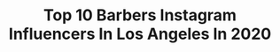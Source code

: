 ---
title: Top 10 Barbers Instagram Influencers In Los Angeles In 2020
description: >-
  Find top barbers Instagram influencers in Los Angeles in 2020. Most popular hashtags: #losangeles #barber #barbers #menshair.
platform: Instagram
profiles:
  - username: "jairostylemasterbarber"
    fullname: >-
      Jairo Maldonado🇵🇷 ☆
    location: "United States"
    followers: 37668
    engagement: 478
    commentsToLikes: 0.071358
    avatar: "https://scontent-amt2-1.cdninstagram.com/v/t51.2885-19/s320x320/70847723_526178367998783_819386073955172352_n.jpg?_nc_ht=scontent-amt2-1.cdninstagram.com&_nc_ohc=68RdYv_ds44AX_ivbZx&oh=101925387db9cdbca283f8f9b624ca7c&oe=5ED0514F"
    verified: false
    hashtags: "#yeahthatgreenvil, #booksy, #californiabarber, #newyorkbarber"
  - username: "ulysses_benitez"
    fullname: >-
      ULYSSES BENITEZ
    location: "United States"
    followers: 147715
    engagement: 432
    commentsToLikes: 0.005022
    avatar: "https://scontent-lga3-1.cdninstagram.com/v/t51.2885-19/s320x320/83597254_171699010825456_7783893634268528640_n.jpg?_nc_ht=scontent-lga3-1.cdninstagram.com&_nc_ohc=zGGSpW7qKe0AX_hTl7k&oh=e11f976657685352dfdfb9e98d0b5c59&oe=5EB0E4DF"
    verified: false
    hashtags: "#haircut, #andis, #barbers, #barberlife"
  - username: "jfadeit"
    fullname: >-
      LA Barber Joel Thompson
    location: "United States"
    followers: 101000
    engagement: 374
    commentsToLikes: 0.017912
    avatar: "https://scontent-ams4-1.cdninstagram.com/v/t51.2885-19/s150x150/73470567_2528419210816753_4011530026041212928_n.jpg?_nc_ht=scontent-ams4-1.cdninstagram.com&_nc_ohc=M_A3f9QG8ToAX9nKjm5&oh=d6c52afde170c7406442c21771f4a128&oe=5EBAAC2C"
    verified: false
    hashtags: "#barbergrind, #labarbers, #beverlybarber, #barberfire"
  - username: "vincethebarber"
    fullname: >-
      V I N C E T H E B A R B E R ✪
    location: "United States"
    followers: 63689
    engagement: 225
    commentsToLikes: 0.026154
    avatar: "https://scontent-lhr8-1.cdninstagram.com/v/t51.2885-19/s320x320/11349163_396140253913245_1714821631_a.jpg?_nc_ht=scontent-lhr8-1.cdninstagram.com&_nc_ohc=ugQrsLRr2fIAX95E7GO&oh=7ee67b00ec56d35103420f6bf544573d&oe=5EBB8EBA"
    verified: false
    hashtags: "#vincethebarber, #torontonatives, #lakeshow, #covid19"
  - username: "bebelatino_thebarber"
    fullname: >-
      BEBE LATINO ✪
    location: "United States"
    followers: 102705
    engagement: 70
    commentsToLikes: 0.025742
    avatar: "https://scontent-ams4-1.cdninstagram.com/v/t51.2885-19/s320x320/36873225_2088599771389603_7493655725978157056_n.jpg?_nc_ht=scontent-ams4-1.cdninstagram.com&_nc_ohc=Db6cuSBHoDMAX-RUdxa&oh=c542e216a07603dfa19689503344f62e&oe=5EB3EF80"
    verified: false
    hashtags: "#menshaircut, #aprende, #californiabarber, #haircutsformen"
  - username: "pjbcustoms"
    fullname: >-
      Parker Ballard
    location: "United States"
    followers: 6853
    engagement: 566
    commentsToLikes: 0.024452
    avatar: "https://scontent-lhr8-1.cdninstagram.com/v/t51.2885-19/s320x320/83438282_204054210644391_1155453417892610048_n.jpg?_nc_ht=scontent-lhr8-1.cdninstagram.com&_nc_ohc=sJnEgkZi9Z0AX9kv-Mw&oh=20002ffdc5f55330419e5b4ecd460a74&oe=5EBA4161"
    verified: false
    hashtags: "#slam, #moodboost, #singlelife, #customkicks"
  - username: "h3dimensions"
    fullname: >-
      ApplyingPressure™
    location: "United States"
    followers: 18512
    engagement: 225
    commentsToLikes: 0.083369
    avatar: "https://scontent-ams4-1.cdninstagram.com/v/t51.2885-19/s320x320/82985707_2791636424208905_3300398005781266432_n.jpg?_nc_ht=scontent-ams4-1.cdninstagram.com&_nc_ohc=qXT9L3H3I9oAX_B9uGJ&oh=2a5d1576ed5be60fc45321c3889d59a6&oe=5EB4E3E2"
    verified: false
    hashtags: "#icutprofraternity, #houstonbarbers, #barberhub, #houstonwehaveaproblem"
  - username: "maury_bruce"
    fullname: >-
      Maury B.
    location: "United States"
    followers: 3163
    engagement: 1061
    commentsToLikes: 0.086913
    avatar: "https://scontent-ams4-1.cdninstagram.com/v/t51.2885-19/s320x320/83438252_525540468087429_6047803858212618240_n.jpg?_nc_ht=scontent-ams4-1.cdninstagram.com&_nc_ohc=_-yqmyV3CVQAX-Ptmx4&oh=0dad054a6601aff61af1ea0a9d5333b9&oe=5EBC9B41"
    verified: false
    hashtags: "#photoshoot, #birthday, #fitnessmotivation, #hypebeaststyle"
  - username: "b_ruiz.la"
    fullname: >-
      Byron Ruiz ✪
    location: "United States"
    followers: 2285
    engagement: 1025
    commentsToLikes: 0.119360
    avatar: "https://scontent-lhr8-1.cdninstagram.com/v/t51.2885-19/s320x320/71594251_454771191842738_5535870947967369216_n.jpg?_nc_ht=scontent-lhr8-1.cdninstagram.com&_nc_ohc=2-0i0raqd3YAX9s96Ey&oh=803a23f0ade8b67ab72586c7b0559b81&oe=5EBA80C0"
    verified: false
    hashtags: "#hithimup, #apellido"
  - username: "cristianblends"
    fullname: >-
      CRISTIAN • HERNANDEZ ✪
    location: "United States"
    followers: 31568
    engagement: 653
    commentsToLikes: 0.016661
    avatar: "https://scontent-ams4-1.cdninstagram.com/v/t51.2885-19/s320x320/84748096_1062498170776693_7501985823638683648_n.jpg?_nc_ht=scontent-ams4-1.cdninstagram.com&_nc_ohc=sgHkVHm11UkAX9zC_lJ&oh=be71802c3055467c0f9260390af742dc&oe=5EB96A50"
    verified: false
    hashtags: "#prank, #barber, #haircolor, #kids"
---